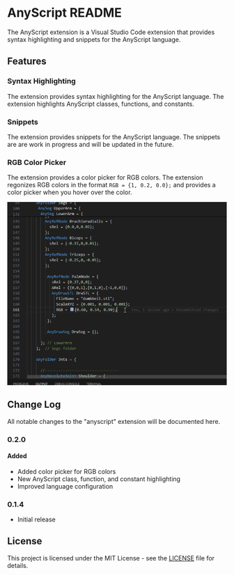 # AnyScript README

The AnyScript extension is a Visual Studio Code extension that provides syntax highlighting and snippets for the AnyScript language.

## Features

### Syntax Highlighting

The extension provides syntax highlighting for the AnyScript language. The extension highlights AnyScript classes, functions, and constants.

### Snippets

The extension provides snippets for the AnyScript language. The snippets are are work in progress and will be updated in the future.

### RGB Color Picker

The extension provides a color picker for RGB colors. The extension regonizes RGB colors in the format `RGB = {1, 0.2, 0.0};` and provides a color picker when you hover over the color.

![Color Picker](images/colorPicker.gif)

## Change Log

All notable changes to the "anyscript" extension will be documented here.

### 0.2.0

#### Added

- Added color picker for RGB colors
- New AnyScript class, function, and constant highlighting
- Improved language configuration

### 0.1.4

- Initial release

## License

This project is licensed under the MIT License - see the [LICENSE](LICENSE) file for details.
